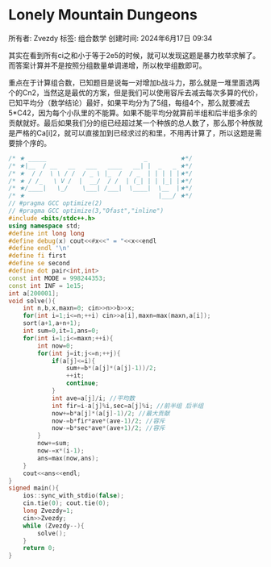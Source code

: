 # Lonely Mountain Dungeons

所有者: Zvezdy
标签: 组合数学
创建时间: 2024年6月17日 09:34

其实在看到所有ci之和小于等于2e5的时候，就可以发现这题是暴力枚举求解了。而答案计算并不是按照分组数量单调递增，所以枚举组数即可。

重点在于计算组合数，已知题目是说每一对增加b战斗力，那么就是一堆里面选两个的Cn2，当然这是最优的方案，但是我们可以使用容斥去减去每次多算的代价，已知平均分（数学结论）最好，如果平均分为了5组，每组4个，那么就要减去5*C42，因为每个小队里的不能算。如果不能平均分就算前半组和后半组多余的贡献就好。最后如果我们分的组已经超过某一个种族的总人数了，那么那个种族就是严格的Ca[i]2，就可以直接加到已经求过的和里，不用再计算了，所以这题是需要排个序的。

```cpp
/* ★ _____                           _         ★*/
/* ★|__  / __   __   ___   ____   __| |  _   _ ★*/
/* ★  / /  \ \ / /  / _ \ |_  /  / _  | | | | |★*/
/* ★ / /_   \ V /  |  __/  / /  | (_| | | |_| |★*/
/* ★/____|   \_/    \___| /___|  \____|  \__  |★*/
/* ★                                     |___/ ★*/
// #pragma GCC optimize(2)
// #pragma GCC optimize(3,"Ofast","inline")
#include <bits/stdc++.h>
using namespace std;
#define int long long
#define debug(x) cout<<#x<<" = "<<x<<endl
#define endl '\n'
#define fi first
#define se second
#define dot pair<int,int>
const int MODE = 998244353;
const int INF = 1e15;
int a[200001];
void solve(){
    int n,b,x,maxn=0; cin>>n>>b>>x;
    for(int i=1;i<=n;++i) cin>>a[i],maxn=max(maxn,a[i]);
    sort(a+1,a+n+1);
    int sum=0,it=1,ans=0;
    for(int i=1;i<=maxn;++i){
        int now=0;
        for(int j=it;j<=n;++j){
            if(a[j]<=i){
                sum+=b*(a[j]*(a[j]-1))/2;
                ++it;
                continue;
            }
            int ave=a[j]/i; //平均数
            int fir=i-a[j]%i,sec=a[j]%i; //前半组 后半组
            now+=b*a[j]*(a[j]-1)/2; //最大贡献
            now-=b*fir*ave*(ave-1)/2; //容斥
            now-=b*sec*ave*(ave+1)/2; //容斥
        }
        now+=sum;
        now-=x*(i-1);
        ans=max(now,ans);
    }
    cout<<ans<<endl;
}
signed main(){
    ios::sync_with_stdio(false);
    cin.tie(0); cout.tie(0);
    long Zvezdy=1;
    cin>>Zvezdy;
    while (Zvezdy--){
        solve();
    }
    return 0;
}

```
